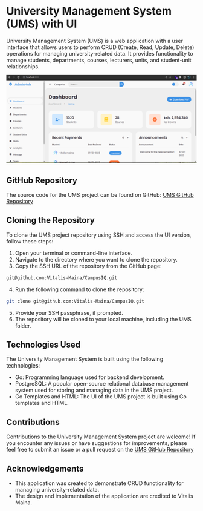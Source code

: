 # University Management System (UMS) with UI

University Management System (UMS) is a web application with a user interface that allows users to perform CRUD (Create, Read, Update, Delete) operations for managing university-related data. It provides functionality to manage students, departments, courses, lecturers, units, and student-unit relationships.

![UMS UI](UMS-with-UI/pic/s1.png)



## GitHub Repository

The source code for the UMS project can be found on GitHub: [UMS GitHub Repository](https://github.com/Vitalis-Maina/CampusIQ)

## Cloning the Repository

To clone the UMS project repository using SSH and access the UI version, follow these steps:

1. Open your terminal or command-line interface.
2. Navigate to the directory where you want to clone the repository.
3. Copy the SSH URL of the repository from the GitHub page:
  ```bash 
  git@github.com:Vitalis-Maina/CampusIQ.git
 ```

4. Run the following command to clone the repository:
 ```bash
 git clone git@github.com:Vitalis-Maina/CampusIQ.git
```
5. Provide your SSH passphrase, if prompted.
6. The repository will be cloned to your local machine, including the UMS folder.

## Technologies Used

The University Management System is built using the following technologies:

- Go: Programming language used for backend development.
- PostgreSQL: A popular open-source relational database management system used for storing and managing data in the UMS project.
- Go Templates and HTML: The UI of the UMS project is built using Go templates and HTML.



## Contributions

Contributions to the University Management System project are welcome! If you encounter any issues or have suggestions for improvements, please feel free to submit an issue or a pull request on the [UMS GitHub Repository](https://github.com/Vitalis-Maina/CampusIQ)

## Acknowledgements

- This application was created to demonstrate CRUD functionality for managing university-related data.
- The design and implementation of the application are credited to Vitalis Maina.
